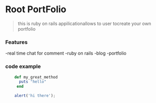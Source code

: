 # Root PortFolio

> this is ruby on rails appilicationallows to user tocreate your own portfolio

### Features

-real time chat for comment
-ruby on rails
-blog
-portfolio

### code example

```ruby
	def my_great_method
	  puts "hello"
	 end
```

```javascript
	alert('hi there');
```	 
